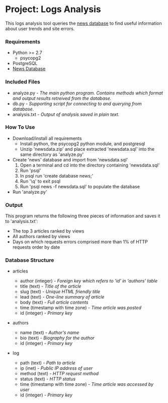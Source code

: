 # Project: Logs Analysis

This logs analysis tool queries the [news database](https://d17h27t6h515a5.cloudfront.net/topher/2016/August/57b5f748_newsdata/newsdata.zip) to find useful information about user trends and site errors.

### Requirements
* Python >= 2.7
    * psycopg2
* PostgreSQL
* [News Database](https://d17h27t6h515a5.cloudfront.net/topher/2016/August/57b5f748_newsdata/newsdata.zip)

### Included Files
* analyze.py - *The main python program. Contains methods which format and output results retreived from the database.*
* db.py - *Supporting script for connecting to and querying from database.*
* analysis.txt - *Output of analysis saved in plain text.*

### How To Use
* Download/install all requirements
    * Install python, the psycopg2 python module, and postgresql
    * Unzip 'newsdata.zip' and place extracted 'newsdata.sql' into the same directory as 'analyze.py'
* Create 'news' database and import from 'newsdata.sql'
    1. Open a terminal and cd into the directory containing 'newsdata.sql'
    2. Run 'psql'
    3. In psql run 'create database news;'
    4. Run '\q' to exit psql
    5. Run 'psql news -f newsdata.sql' to populate the database
* Run 'analyze.py'

### Output
This program returns the following three pieces of information and saves it to 'analysis.txt':
* The top 3 articles ranked by views
* All authors ranked by views
* Days on which requests errors comprised more than 1% of HTTP requests order by date

### Database Structure
* articles
    * author (integer) - *Foreign key which refers to 'id' in 'authors' table*
    * title (text) - *Title of the article*
    * slug (text) - *Unique HTML friendly title*
    * lead (text) - *One-line summary of article*
    * body (text) - *Full article contents*
    * time (timestamp with time zone) - *Time article was posted*
    * id (integer) - *Primary key*

* authors
    * name (text) - *Author's name*
    * bio (text) - *Biography for the author*
    * id (integer) - *Primary key*

* log
    * path (text) - *Path to article*
    * ip (inet) - *Public IP address of user*
    * method (text) - *HTTP request method*
    * status (text) - *HTTP status*
    * time (timestamp with time zone) - *Time article was accessed by user*
    * id (integer) - *Primary key*